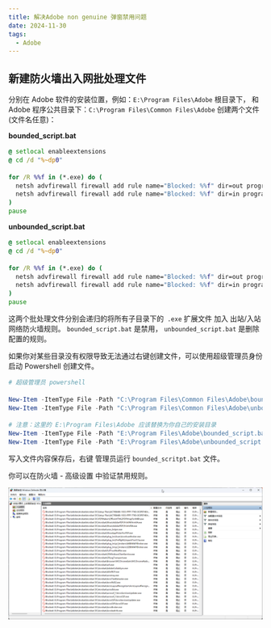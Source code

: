 ```yaml
---
title: 解决Adobe non genuine 弹窗禁用问题
date: 2024-11-30
tags:
  - Adobe
---
```


## 新建防火墙出入网批处理文件

分别在 Adobe 软件的安装位置，例如：`E:\Program Files\Adobe` 根目录下， 和 Adobe 程序公共目录下：`C:\Program Files\Common Files\Adobe` 创建两个文件(文件名任意)：

**bounded_script.bat**

```bat
@ setlocal enableextensions
@ cd /d "%~dp0"

for /R %%f in (*.exe) do (
  netsh advfirewall firewall add rule name="Blocked: %%f" dir=out program="%%f" action=block
  netsh advfirewall firewall add rule name="Blocked: %%f" dir=in program="%%f" action=block
)
pause
```

**unbounded_script.bat**

```bat
@ setlocal enableextensions
@ cd /d "%~dp0"

for /R %%f in (*.exe) do (
  netsh advfirewall firewall add rule name="Blocked: %%f" dir=out program="%%f" action=allow
  netsh advfirewall firewall add rule name="Blocked: %%f" dir=in program="%%f" action=allow
)
pause
```

这两个批处理文件分别会递归的将所有子目录下的` .exe` 扩展文件 加入 出站/入站 网络防火墙规则。 `bounded_script.bat` 是禁用， `unbounded_script.bat` 是删除配置的规则。

如果你对某些目录没有权限导致无法通过右键创建文件，可以使用超级管理员身份启动 Powershell 创建文件。

```powershell
# 超级管理员 powershell

New-Item -ItemType File -Path "C:\Program Files\Common Files\Adobe\bounded_script.bat"
New-Item -ItemType File -Path "C:\Program Files\Common Files\Adobe\unbounded_script.bat"

# 注意：这里的 E:\Program Files\Adobe 应该替换为你自己的安装目录
New-Item -ItemType File -Path "E:\Program Files\Adobe\bounded_script.bat"
New-Item -ItemType File -Path "E:\Program Files\Adobe\unbounded_script.bat"
```

写入文件内容保存后，右键 管理员运行 `bounded_scritpt.bat` 文件。

你可以在防火墙 - 高级设置 中验证禁用规则。

![image-20241130160048282](./index.assets/image-20241130160048282.png)
